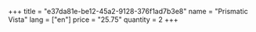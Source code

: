+++
title = "e37da81e-be12-45a2-9128-376f1ad7b3e8"
name = "Prismatic Vista"
lang = ["en"]
price = "25.75"
quantity = 2
+++
